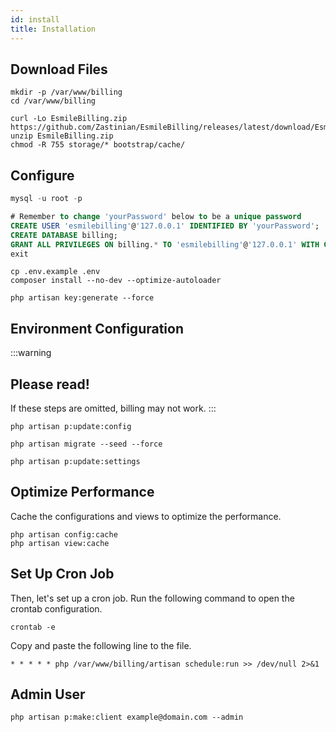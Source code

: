 ```yaml
---
id: install
title: Installation
---
```


## Download Files

```shell
mkdir -p /var/www/billing
cd /var/www/billing
```

```shell
curl -Lo EsmileBilling.zip https://github.com/Zastinian/EsmileBilling/releases/latest/download/EsmileBilling.zip
unzip EsmileBilling.zip
chmod -R 755 storage/* bootstrap/cache/
```

## Configure

```sql
mysql -u root -p

# Remember to change 'yourPassword' below to be a unique password
CREATE USER 'esmilebilling'@'127.0.0.1' IDENTIFIED BY 'yourPassword';
CREATE DATABASE billing;
GRANT ALL PRIVILEGES ON billing.* TO 'esmilebilling'@'127.0.0.1' WITH GRANT OPTION;
exit
```

```shell
cp .env.example .env
composer install --no-dev --optimize-autoloader

php artisan key:generate --force
```

## Environment Configuration

:::warning

## Please read!

If these steps are omitted, billing may not work.
:::

```shell
php artisan p:update:config

php artisan migrate --seed --force

php artisan p:update:settings
```

## Optimize Performance

Cache the configurations and views to optimize the performance.

```shell
php artisan config:cache
php artisan view:cache
```

## Set Up Cron Job

Then, let's set up a cron job. Run the following command to open the crontab configuration.

```shell
crontab -e
```

Copy and paste the following line to the file.

```shell
* * * * * php /var/www/billing/artisan schedule:run >> /dev/null 2>&1
```

## Admin User

```shell
php artisan p:make:client example@domain.com --admin
```
